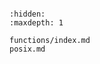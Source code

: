 <!-- libc -->

```{include} README.md
```

```{toctree}
:hidden:
:maxdepth: 1

functions/index.md
posix.md
```
